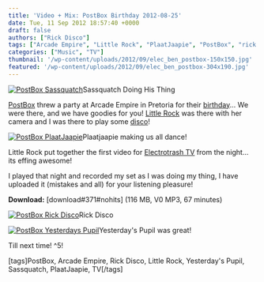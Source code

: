 ```yaml
---
title: 'Video + Mix: PostBox Birthday 2012-08-25'
date: Tue, 11 Sep 2012 18:57:40 +0000
draft: false
authors: ["Rick Disco"]
tags: ["Arcade Empire", "Little Rock", "PlaatJaapie", "PostBox", "rick disco", "sassquatch", "TV", "yesterdays pupil"]
categories: ["Music", "TV"]
thumbnail: '/wp-content/uploads/2012/09/elec_ben_postbox-150x150.jpg'
featured: '/wp-content/uploads/2012/09/elec_ben_postbox-304x190.jpg'
---
```


[![PostBox Sassquatch](/wp-content/uploads/2012/09/elec_ben_postbox-1024x802.jpg "PostBox Sassquatch")](/wp-content/uploads/2012/09/elec_ben_postbox.jpg)Sassquatch Doing His Thing

[PostBox](https://www.facebook.com/postbox.sa "PostBox") threw a party at Arcade Empire in Pretoria for their [birthday](/event/postbox-birthday-arcade-empire-pta/ "PostBox Birthday @ Arcade Empire (PTA)")... We were there, and we have goodies for you! [Little Rock](/author/narochelle/ "Little Rock") was there with her camera and I was there to play some [disco](http://www.rickdisco.com/ "Rick Disco")!

[![PostBox PlaatJaapie](/wp-content/uploads/2012/09/elec_riaan_postbox-1024x802.jpg "PostBox PlaatJaapie")](/wp-content/uploads/2012/09/elec_riaan_postbox.jpg)Plaatjaapie making us all dance!

Little Rock put together the first video for [Electrotrash TV](http://www.youtube.com/user/electrotrashTV "Electrotrash TV") from the night... its effing awesome!

I played that night and recorded my set as I was doing my thing, I have uploaded it (mistakes and all) for your listening pleasure!

**Download:** \[download#371#nohits\] (116 MB, V0 MP3, 67 minutes)

[![PostBox Rick Disco](/wp-content/uploads/2012/09/elec_disco_postbox-1024x802.jpg "PostBox Rick Disco")](/wp-content/uploads/2012/09/elec_disco_postbox.jpg)Rick Disco

[![PostBox Yesterdays Pupil](/wp-content/uploads/2012/09/elec_peach_postbox-1024x802.jpg "PostBox Yesterdays Pupil")](/wp-content/uploads/2012/09/elec_peach_postbox.jpg)Yesterday's Pupil was great!

Till next time! ^5!

\[tags\]PostBox, Arcade Empire, Rick Disco, Little Rock, Yesterday's Pupil, Sassquatch, PlaatJaapie, TV\[/tags\]